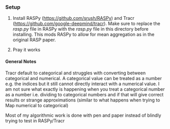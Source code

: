 ### Setup

1. Install RASPy (https://github.com/srush/RASPy) and Tracr (https://github.com/google-deepmind/tracr). Make sure to replace the _rasp.py_ file in RASPy with the _rasp.py_ file in this directory before installing. This mods RASPy to allow for mean aggregation as in the original RASP paper.

2. Pray it works

#### General Notes
Tracr default to categorical and struggles with converting between categorical and numerical. A categorical value can be treated as a number e.g. the indices but it still cannot directly interact with a numerical value. I am not sure what exactly is happening when you treat a categorical number as a number i.e. dividing to categorical numbers and if that will give correct results or strange approximations (similar to what happens when trying to Map numerical to categorical)

Most of my algorithmic work is done with pen and paper instead of blindly trying to test in RASPy/Tracr
